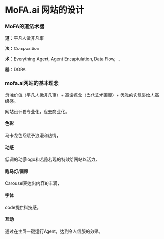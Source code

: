 # MoFA.ai 网站的设计

### MoFA的道法术器
**道**：平凡人做非凡事

**法**：Composition

**术**：Everything Agent, Agent Encaptulation, Data Flow, ...

**器**：DORA

### mofa.ai网站的基本理念
灵魂价值（平凡人做非凡事）+ 高级概念（当代艺术画廊）+ 优雅的实现带给人高级感。

网站设计要专业化，但去商业化。

#### 色彩
马卡龙色系赋予浪漫和热情，

#### 动感
低调的动感logo和若隐若现的特效给网站以活力，

#### 跑马灯/画廊
Carousel表达出内容的丰满，

#### 字体
code提供科技感。

#### 互动
通过在主页一键运行Agent，达到令人信服的效果。
